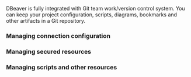 DBeaver is fully integrated with Git team work/version control system.
You can keep your project configuration, scripts, diagrams, bookmarks and other artifacts in a Git repository.

### Managing connection configuration

### Managing secured resources

### Managing scripts and other resources

